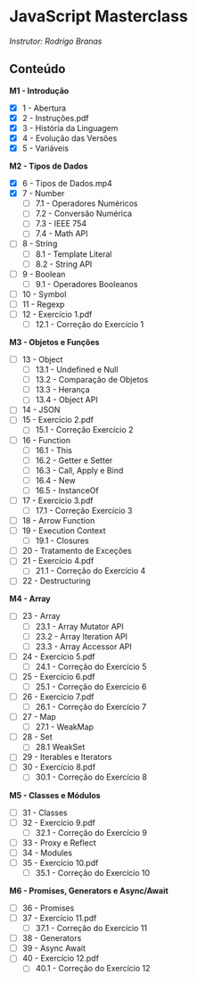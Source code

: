 # JavaScript Masterclass

*Instrutor: Rodrigo Branas*

## Conteúdo 

**M1 - Introdução**
- [x] 1 - Abertura
- [x] 2 - Instruções.pdf
- [x] 3 - História da Linguagem
- [x] 4 - Evolução das Versões
- [x] 5 - Variáveis

**M2 - Tipos de Dados**
- [x] 6 - Tipos de Dados.mp4
- [x] 7 - Number
    - [ ] 7.1 - Operadores Numéricos
    - [ ] 7.2 - Conversão Numérica
    - [ ] 7.3 - IEEE 754
    - [ ] 7.4 - Math API
- [ ] 8 - String
    - [ ] 8.1 - Template Literal
    - [ ] 8.2 - String API
- [ ] 9 - Boolean
    - [ ] 9.1 - Operadores Booleanos
- [ ] 10 - Symbol
- [ ] 11 - Regexp
- [ ] 12 - Exercício 1.pdf
    - [ ] 12.1 - Correção do Exercício 1

**M3 - Objetos e Funções**
- [ ] 13 - Object
    - [ ] 13.1 - Undefined e Null
    - [ ] 13.2 - Comparação de Objetos
    - [ ] 13.3 - Herança
    - [ ] 13.4 - Object API
- [ ] 14 - JSON
- [ ] 15 - Exercício 2.pdf
    - [ ] 15.1 - Correção Exercício 2
- [ ] 16 - Function
    - [ ] 16.1 - This
    - [ ] 16.2 - Getter e Setter
    - [ ] 16.3 - Call, Apply e Bind
    - [ ] 16.4 - New
    - [ ] 16.5 - InstanceOf
- [ ] 17 - Exercício 3.pdf
    - [ ] 17.1 - Correção Exercício 3
- [ ] 18 - Arrow Function
- [ ] 19 - Execution Context
    - [ ] 19.1 - Closures
- [ ] 20 - Tratamento de Exceções
- [ ] 21 - Exercício 4.pdf
    - [ ] 21.1 - Correção do Exercício 4
- [ ] 22 - Destructuring

**M4 - Array**
- [ ] 23 - Array
    - [ ] 23.1 - Array Mutator API
    - [ ] 23.2 - Array Iteration API
    - [ ] 23.3 - Array Accessor API
- [ ] 24 - Exercício 5.pdf
    - [ ] 24.1 - Correção do Exercício 5
- [ ] 25 - Exercício 6.pdf
    - [ ] 25.1 - Correção do Exercício 6
- [ ] 26 - Exercício 7.pdf
    - [ ] 26.1 - Correção do Exercício 7
- [ ] 27 - Map
    - [ ] 27.1 - WeakMap
- [ ] 28 - Set
    - [ ] 28.1 WeakSet
- [ ] 29 - Iterables e Iterators
- [ ] 30 - Exercício 8.pdf
    - [ ] 30.1 - Correção do Exercício 8

**M5 - Classes e Módulos**
- [ ] 31 - Classes
- [ ] 32 - Exercício 9.pdf
    - [ ] 32.1 - Correção do Exercício 9
- [ ] 33 - Proxy e Reflect
- [ ] 34 - Modules
- [ ] 35 - Exercício 10.pdf
    - [ ] 35.1 - Correção do Exercício 10

**M6 - Promises, Generators e Async/Await**
- [ ] 36 - Promises
- [ ] 37 - Exercício 11.pdf
    - [ ] 37.1 - Correção do Exercício 11
- [ ] 38 - Generators
- [ ] 39 - Async Await
- [ ] 40 - Exercício 12.pdf
    - [ ] 40.1 - Correção do Exercício 12
